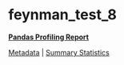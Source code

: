 # feynman_test_8

[**Pandas Profiling Report**](https://epistasislab.github.io/pmlb/profile/feynman_test_8.html)

[Metadata](metadata.yaml) | [Summary Statistics](summary_stats.tsv)

